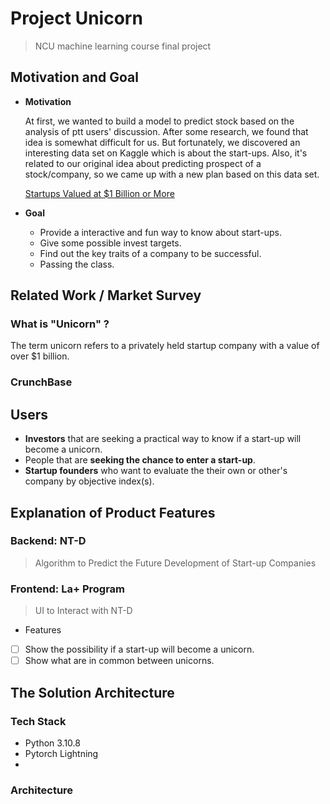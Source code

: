 # Project Unicorn

> NCU machine learning course final project

## Motivation and Goal

- **Motivation**

  At first, we wanted to build a model to predict stock based on the analysis of ptt users' discussion.
  After some research, we found that idea is somewhat difficult for us.
  But fortunately, we discovered an interesting data set on Kaggle which is about the start-ups.
  Also, it's related to our original idea about predicting prospect of a stock/company, so we came up with a new plan based on this data set.

  [Startups Valued at $1 Billion or More](https://www.kaggle.com/datasets/thedevastator/startups-valued-at-1-billion-or-more)
- **Goal**
	- Provide a interactive and fun way to know about start-ups.
    - Give some possible invest targets.
	- Find out the key traits of a company to be successful.
	- Passing the class.

## Related Work / Market Survey

### What is "Unicorn" ?
The term unicorn refers to a privately held startup company with a value of over $1 billion.

### CrunchBase

## Users

- **Investors** that are seeking a practical way to know if a start-up will become a unicorn.
- People that are **seeking the chance to enter a start-up**.
- **Startup founders** who want to evaluate the their own or other's company by objective index(s).

## Explanation of Product Features

### Backend: NT-D

> Algorithm to Predict the Future Development of Start-up Companies

### Frontend: La+ Program

> UI to Interact with NT-D

- Features
- [ ] Show the possibility if a start-up will become a unicorn.
- [ ] Show what are in common between unicorns.

## The Solution Architecture

[//]: # (&#40;Describe of product solutions and techniques&#41;)

### Tech Stack

- Python 3.10.8
- Pytorch Lightning
-

### Architecture

[//]: # (I will put a graph here)
